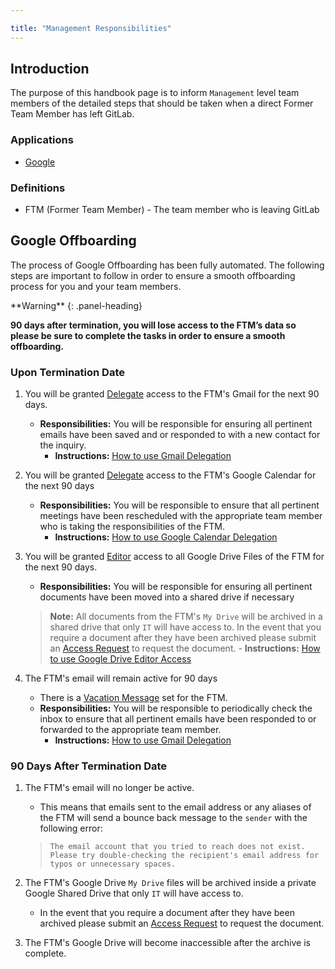 ```yaml
---

title: "Management Responsibilities"
---
```









## Introduction

The purpose of this handbook page is to inform `Management` level team members of the detailed steps that should be taken when a direct Former Team Member has left GitLab.

### Applications

- [Google](/handbook/business-technology/team-member-enablement/offboarding/management-responsibilities/#google-offboarding)

### Definitions

- FTM (Former Team Member) - The team member who is leaving GitLab

## Google Offboarding

The process of Google Offboarding has been fully automated. The following steps are important to follow in order to ensure a smooth offboarding process for you and your team members.

<div class="panel panel-danger">
**Warning**
{: .panel-heading}
<div class="panel-body">

**90 days after termination, you will lose access to the FTM’s data so please be sure to complete the tasks in order to ensure a smooth offboarding.**

</div>
</div>

### Upon Termination Date

1. You will be granted [Delegate](https://support.google.com/mail/answer/138350?hl=en) access to the FTM's Gmail for the next 90 days.
    - **Responsibilities:** You will be responsible for ensuring all pertinent emails have been saved and or responded to with a new contact for the inquiry.
        - **Instructions:** [How to use Gmail Delegation](/handbook/business-technology/team-member-enablement/how-to-articles/google-workspace/gmail-delegation#how-to-access-delegates)

1. You will be granted [Delegate](https://support.google.com/calendar/answer/37082) access to the FTM's Google Calendar for the next 90 days
    - **Responsibilities:** You will be responsible to ensure that all pertinent meetings have been rescheduled with the appropriate team member who is taking the responsibilities of the FTM.
        - **Instructions:** [How to use Google Calendar Delegation](/handbook/business-technology/team-member-enablement/how-to-articles/google-workspace/google-calendar-delegation#how-to-access-google-calendar-delegation)

1. You will be granted [Editor](https://support.google.com/drive/answer/2494822?hl=en&co=GENIE.Platform%3DDesktop#:~:text=When%20you%20share%20a%20file%20with%20someone%2C%20you%20can%20choose%20what%20they%20can%20do%20with%20it.) access to all Google Drive Files of the FTM for the next 90 days.
    - **Responsibilities:** You will be responsible for ensuring all pertinent documents have been moved into a shared drive if necessary
    > **Note:** All documents from the FTM's `My Drive` will be archived in a shared drive that only `IT` will have access to. In the event that you require a document after they have been archived please submit an [Access Request](https://gitlab.com/gitlab-com/team-member-epics/access-requests/-/issues/new?issuable_template=Individual_Bulk_Access_Request) to request the document.
        - **Instructions:** [How to use Google Drive Editor Access](/handbook/business-technology/team-member-enablement/how-to-articles/google-workspace/google-drive-sharing#how-to-access-shared-google-drive-files)

1. The FTM's email will remain active for 90 days
    - There is a [Vacation Message](https://support.google.com/mail/answer/25922?hl=en&co=GENIE.Platform%3DDesktop) set for the FTM.
    - **Responsibilities:** You will be responsible to periodically check the inbox to ensure that all pertinent emails have been responded to or forwarded to the appropriate team member.
        - **Instructions:** [How to use Gmail Delegation](/handbook/business-technology/team-member-enablement/how-to-articles/google-workspace/gmail-delegation#how-to-access-delegates)

### 90 Days After Termination Date

1. The FTM's email will no longer be active.
    - This means that emails sent to the email address or any aliases of the FTM will send a bounce back message to the `sender` with the following error:
    > `The email account that you tried to reach does not exist. Please try double-checking the recipient's email address for typos or unnecessary spaces.`

1. The FTM's Google Drive `My Drive` files will be archived inside a private Google Shared Drive that only `IT` will have access to.
    - In the event that you require a document after they have been archived please submit an [Access Request](https://gitlab.com/gitlab-com/team-member-epics/access-requests/-/issues/new?issuable_template=Individual_Bulk_Access_Request) to request the document.

1. The FTM's Google Drive will become inaccessible after the archive is complete.
